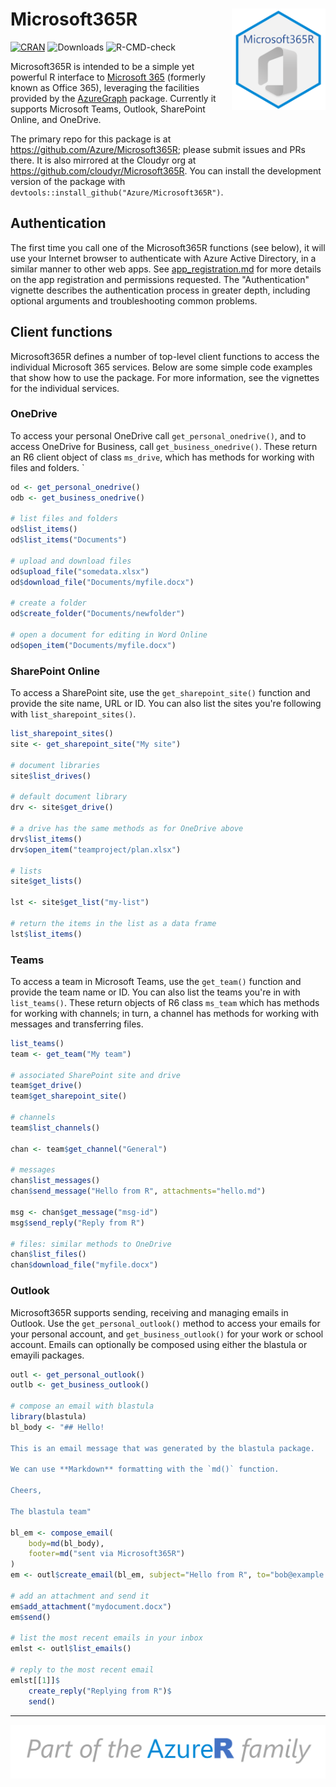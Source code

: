 # Microsoft365R <img src="man/figures/logo.png" align="right" width=150 />

[![CRAN](https://www.r-pkg.org/badges/version/Microsoft365R)](https://cran.r-project.org/package=Microsoft365R)
![Downloads](https://cranlogs.r-pkg.org/badges/Microsoft365R)
![R-CMD-check](https://github.com/Azure/Microsoft365R/workflows/R-CMD-check/badge.svg)

Microsoft365R is intended to be a simple yet powerful R interface to [Microsoft 365](https://www.microsoft.com/en-us/microsoft-365) (formerly known as Office 365), leveraging the facilities provided by the [AzureGraph](https://cran.r-project.org/package=AzureGraph) package. Currently it supports Microsoft Teams, Outlook, SharePoint Online, and OneDrive.

The primary repo for this package is at https://github.com/Azure/Microsoft365R; please submit issues and PRs there. It is also mirrored at the Cloudyr org at https://github.com/cloudyr/Microsoft365R. You can install the development version of the package with `devtools::install_github("Azure/Microsoft365R")`.

## Authentication

The first time you call one of the Microsoft365R functions (see below), it will use your Internet browser to authenticate with Azure Active Directory, in a similar manner to other web apps. See [app_registration.md](https://github.com/Azure/Microsoft365R/blob/master/inst/app_registration.md) for more details on the app registration and permissions requested. The "Authentication" vignette describes the authentication process in greater depth, including optional arguments and troubleshooting common problems. 

## Client functions

Microsoft365R defines a number of top-level client functions to access the individual Microsoft 365 services. Below are some simple code examples that show how to use the package. For more information, see the vignettes for the individual services.

### OneDrive

To access your personal OneDrive call `get_personal_onedrive()`, and to access OneDrive for Business, call `get_business_onedrive()`. These return an R6 client object of class `ms_drive`, which has methods for working with files and folders. `

```r
od <- get_personal_onedrive()
odb <- get_business_onedrive()

# list files and folders
od$list_items()
od$list_items("Documents")

# upload and download files
od$upload_file("somedata.xlsx")
od$download_file("Documents/myfile.docx")

# create a folder
od$create_folder("Documents/newfolder")

# open a document for editing in Word Online
od$open_item("Documents/myfile.docx")
```

### SharePoint Online

To access a SharePoint site, use the `get_sharepoint_site()` function and provide the site name, URL or ID. You can also list the sites you're following with `list_sharepoint_sites()`.

```r
list_sharepoint_sites()
site <- get_sharepoint_site("My site")

# document libraries
site$list_drives()

# default document library
drv <- site$get_drive()

# a drive has the same methods as for OneDrive above
drv$list_items()
drv$open_item("teamproject/plan.xlsx")

# lists
site$get_lists()

lst <- site$get_list("my-list")

# return the items in the list as a data frame
lst$list_items()
```

### Teams

To access a team in Microsoft Teams, use the `get_team()` function and provide the team name or ID. You can also list the teams you're in with `list_teams()`. These return objects of R6 class `ms_team` which has methods for working with channels; in turn, a channel has methods for working with messages and transferring files.

```r
list_teams()
team <- get_team("My team")

# associated SharePoint site and drive
team$get_drive()
team$get_sharepoint_site()

# channels
team$list_channels()

chan <- team$get_channel("General")

# messages
chan$list_messages()
chan$send_message("Hello from R", attachments="hello.md")

msg <- chan$get_message("msg-id")
msg$send_reply("Reply from R")

# files: similar methods to OneDrive
chan$list_files()
chan$download_file("myfile.docx")
```

### Outlook

Microsoft365R supports sending, receiving and managing emails in Outlook. Use the `get_personal_outlook()` method to access your emails for your personal account, and `get_business_outlook()` for your work or school account. Emails can optionally be composed using either the blastula or emayili packages.

```r
outl <- get_personal_outlook()
outlb <- get_business_outlook()

# compose an email with blastula
library(blastula)
bl_body <- "## Hello!

This is an email message that was generated by the blastula package.

We can use **Markdown** formatting with the `md()` function.

Cheers,

The blastula team"

bl_em <- compose_email(
    body=md(bl_body),
    footer=md("sent via Microsoft365R")
)
em <- outl$create_email(bl_em, subject="Hello from R", to="bob@example.com")

# add an attachment and send it
em$add_attachment("mydocument.docx")
em$send()

# list the most recent emails in your inbox
emlst <- outl$list_emails()

# reply to the most recent email
emlst[[1]]$
    create_reply("Replying from R")$
    send()
```

----
<p align="center"><a href="https://github.com/Azure/AzureR"><img src="https://github.com/Azure/AzureR/raw/master/images/logo2.png" width=800 /></a></p>

